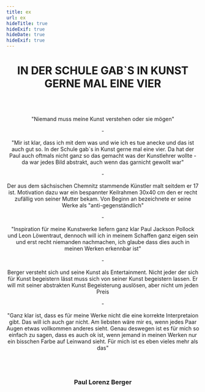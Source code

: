 ```yaml
---
title: ex
url: ex
hideTitle: true
hideExif: true
hideDate: true
hideExif: true
---
```


<div align="center">

# IN DER SCHULE GAB`S IN KUNST GERNE MAL EINE VIER

</div>
<br>
</br>
<div align="center">
	<p>
		"Niemand muss meine Kunst verstehen oder sie mögen"
	</p>
	<p>
	-
	</p>
	<p>
		"Mir ist klar, dass ich mit dem was und wie ich es tue anecke und das ist auch gut so. In der Schule gab´s in Kunst gerne mal eine vier. Da hat der Paul auch oftmals nicht ganz so das gemacht was der Kunstlehrer wollte - da war jedes Bild abstrakt, auch wenn das garnicht gewollt war"
	</p>
	<p>
	-
	</p>
	<p>
        Der aus dem sächsischen Chemnitz stammende Künstler malt seitdem er 17 ist. Motivation dazu war ein bespannter Keilrahmen 30x40 cm den er recht zufällig von seiner Mutter bekam. Von Beginn an bezeichnete er seine Werke als "anti-gegenständlich"
	</p>
	<p>
	-
	</p>
	<p>
		"Inspiration für meine Kunstwerke liefern ganz klar Paul Jackson Pollock und Leon Löwentraut, dennoch will ich in meinem Schaffen ganz eigen sein und erst recht niemanden nachmachen, ich glaube dass dies auch in meinen Werken erkennbar ist" 
	</p>
	<p>
	-
	</p>
	<p>
		Berger versteht sich und seine Kunst als Entertainment. Nicht jeder der sich für Kunst begeistern lässt muss sich von seiner Kunst begeistern lassen. Er will mit seiner abstrakten Kunst Begeisterung auslösen, aber nicht um jeden Preis
	</p>
	<p>
	-
	</p>
	<p>
		"Ganz klar ist, dass es für meine Werke nicht die eine korrekte Interpretaion gibt. Das will ich auch gar nicht. Am liebsten wäre mir es, wenn jedes Paar Augen etwas vollkommen anderes sieht. Genau deswegen ist es für mich so einfach zu sagen, dass es auch ok ist, wenn jemand in meinen Werken nur ein bisschen Farbe auf Leinwand sieht. Für mich ist es eben vieles mehr als das"
	</p>
</div>

<br>
</br>

<div align="center">

### Paul Lorenz Berger

</div>

